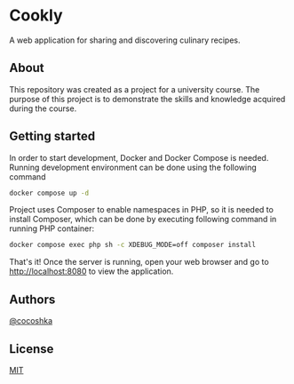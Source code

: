 # Cookly

A web application for sharing and discovering culinary recipes.

## About

This repository was created as a project for a university course. The purpose of this project is to demonstrate the skills and knowledge acquired during the course.

## Getting started

In order to start development, Docker and Docker Compose is needed. Running development environment can be done using the following command

```sh
docker compose up -d
```

Project uses Composer to enable namespaces in PHP, so it is needed to install Composer, which can be done by executing following command in running PHP container:

```sh
docker compose exec php sh -c XDEBUG_MODE=off composer install
```

That's it! Once the server is running, open your web browser and go to [http://localhost:8080](http://localhost:8080) to view the application.


## Authors

[@cocoshka](https://www.github.com/cocoshka)

## License

[MIT](https://choosealicense.com/licenses/mit/)

